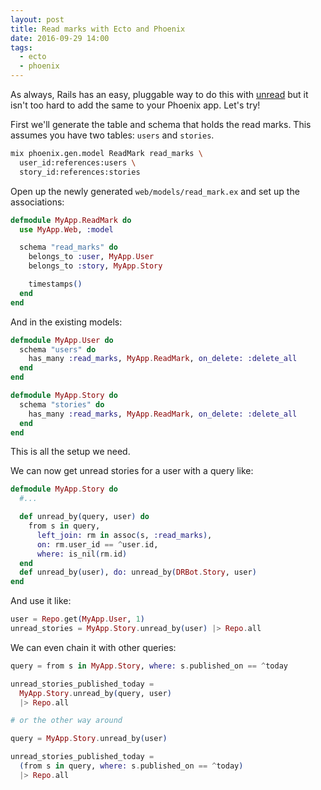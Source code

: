 ```yaml
---
layout: post
title: Read marks with Ecto and Phoenix
date: 2016-09-29 14:00
tags:
  - ecto
  - phoenix
---
```

As always, Rails has an easy, pluggable way to do this with [unread](https://github.com/ledermann/unread) but it isn't too hard to add the same to your Phoenix app. Let's try!

First we'll generate the table and schema that holds the read marks. This assumes you have two tables: `users` and `stories`.

```sh
mix phoenix.gen.model ReadMark read_marks \
  user_id:references:users \
  story_id:references:stories
```

Open up the newly generated `web/models/read_mark.ex` and set up the associations:

```elixir
defmodule MyApp.ReadMark do
  use MyApp.Web, :model

  schema "read_marks" do
    belongs_to :user, MyApp.User
    belongs_to :story, MyApp.Story

    timestamps()
  end
end
```

And in the existing models:

```elixir
defmodule MyApp.User do
  schema "users" do
    has_many :read_marks, MyApp.ReadMark, on_delete: :delete_all
  end
end

defmodule MyApp.Story do
  schema "stories" do
    has_many :read_marks, MyApp.ReadMark, on_delete: :delete_all
  end
end
```

This is all the setup we need.

We can now get unread stories for a user with a query like:

```elixir
defmodule MyApp.Story do
  #...

  def unread_by(query, user) do
    from s in query,
      left_join: rm in assoc(s, :read_marks),
      on: rm.user_id == ^user.id,
      where: is_nil(rm.id)
  end
  def unread_by(user), do: unread_by(DRBot.Story, user)
end
```

And use it like:

```elixir
user = Repo.get(MyApp.User, 1)
unread_stories = MyApp.Story.unread_by(user) |> Repo.all
```

We can even chain it with other queries:

```elixir
query = from s in MyApp.Story, where: s.published_on == ^today

unread_stories_published_today =
  MyApp.Story.unread_by(query, user)
  |> Repo.all

# or the other way around

query = MyApp.Story.unread_by(user)

unread_stories_published_today =
  (from s in query, where: s.published_on == ^today)
  |> Repo.all
```
